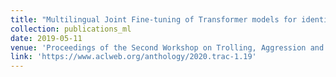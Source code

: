 ```yaml
---
title: "Multilingual Joint Fine-tuning of Transformer models for identifying Trolling, Aggression and Cyberbullying at TRAC 2020."
collection: publications_ml
date: 2019-05-11
venue: 'Proceedings of the Second Workshop on Trolling, Aggression and Cyberbullying'
link: 'https://www.aclweb.org/anthology/2020.trac-1.19'
---
```

